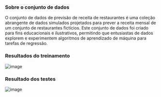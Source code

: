 ### Sobre o conjunto de dados

O conjunto de dados de previsão de receita de restaurantes é uma coleção abrangente de dados simulados projetados para prever a receita mensal de um conjunto de restaurantes fictícios. Este conjunto de dados foi criado para fins educacionais e ilustrativos, permitindo que entusiastas de dados explorem e experimentem algoritmos de aprendizado de máquina para tarefas de regressão.


### Resultados do treinamento

![image](https://github.com/EvandroSanches/RESTAURANTE_REGRESSAO_Databricks/assets/102191806/622553f8-20b7-4c8e-afac-ab789afcad15)


### Resultado dos testes

![image](https://github.com/EvandroSanches/RESTAURANTE_REGRESSAO_Databricks/assets/102191806/c18895ef-348f-46f1-8c75-83f8f0b45a7f)

